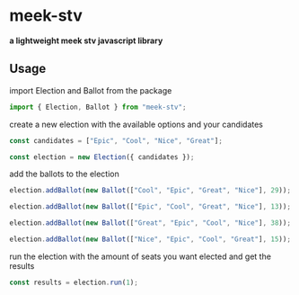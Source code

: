 # meek-stv

**a lightweight meek stv javascript library**

## Usage

import Election and Ballot from the package

```ts
import { Election, Ballot } from "meek-stv";
```

create a new election with the available options and your candidates

```ts
const candidates = ["Epic", "Cool", "Nice", "Great"];

const election = new Election({ candidates });
```

add the ballots to the election

```ts
election.addBallot(new Ballot(["Cool", "Epic", "Great", "Nice"], 29));

election.addBallot(new Ballot(["Epic", "Cool", "Great", "Nice"], 13));

election.addBallot(new Ballot(["Great", "Epic", "Cool", "Nice"], 38));

election.addBallot(new Ballot(["Nice", "Epic", "Cool", "Great"], 15));
```

run the election with the amount of seats you want elected and get the results

```ts
const results = election.run(1);
```
